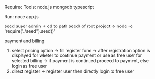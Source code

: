 Required Tools:
node.js
mongodb
typescript

Run:
node app.js

seed super admin
-> cd to path seed/ of root project
-> node -e 'require("./seed").seed()'

payment and billing
1. select pricing option
-> fill register form 
-> after registration option is displayed for wheter to continue payment or use as free user for selected billing
-> if payment is continued proceed to payment, else login as free user
2. direct register
    -> register user then directly login to free user